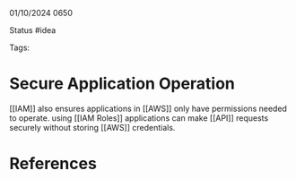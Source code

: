 01/10/2024 0650

Status #idea

Tags:

# Secure Application Operation

[[IAM]] also ensures applications in [[AWS]] only have permissions needed to operate. using [[IAM Roles]] applications can make [[API]] requests securely without storing [[AWS]] credentials.  
# References

